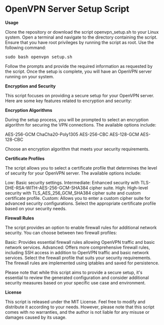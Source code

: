 # OpenVPN Server Setup Script


**Usage**

Clone the repository or download the script openvpn_setup.sh to your Linux system.
Open a terminal and navigate to the directory containing the script.
Ensure that you have root privileges by running the script as root. Use the following command:

<pre>
sudo bash openvpn_setup.sh
</pre>

Follow the prompts and provide the required information as requested by the script.
Once the setup is complete, you will have an OpenVPN server running on your system.


**Encryption and Security**

This script focuses on providing a secure setup for your OpenVPN server. Here are some key features related to encryption and security:

**Encryption Algorithms**

During the setup process, you will be prompted to select an encryption algorithm for securing the VPN connections. The available options include:

AES-256-GCM
ChaCha20-Poly1305
AES-256-CBC
AES-128-GCM
AES-128-CBC

Choose an encryption algorithm that meets your security requirements.

**Certificate Profiles**

The script allows you to select a certificate profile that determines the level of security for your OpenVPN server. The available options include:

Low: Basic security settings.
Intermediate: Enhanced security with TLS-DHE-RSA-WITH-AES-256-GCM-SHA384 cipher suite.
High: High-level security with TLS_AES_256_GCM_SHA384 cipher suite and custom certificate profile.
Custom: Allows you to enter a custom cipher suite for advanced security configurations.
Select the appropriate certificate profile based on your security needs.

**Firewall Rules**

The script provides an option to enable firewall rules for additional network security. You can choose between two firewall profiles:

Basic: Provides essential firewall rules allowing OpenVPN traffic and basic network services.
Advanced: Offers more comprehensive firewall rules, including SSH access in addition to OpenVPN traffic and basic network services.
Select the firewall profile that suits your security requirements. The firewall rules are implemented using iptables and saved for persistence.

Please note that while this script aims to provide a secure setup, it's essential to review the generated configuration and consider additional security measures based on your specific use case and environment.

**License**

This script is released under the MIT License. Feel free to modify and distribute it according to your needs. However, please note that this script comes with no warranties, and the author is not liable for any misuse or damages caused by its usage.
